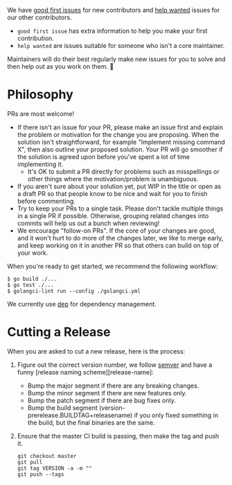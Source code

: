 We have [good first issues][good-first-issue] for new contributors and [help wanted][help-wanted] issues for our other contributors.

- `good first issue` has extra information to help you make your first contribution.
- `help wanted` are issues suitable for someone who isn't a core maintainer.

Maintainers will do their best regularly make new issues for you to solve and then help out as you work on them. 💖

# Philosophy

PRs are most welcome!

- If there isn't an issue for your PR, please make an issue first and explain the problem or motivation for
  the change you are proposing. When the solution isn't straightforward, for example "Implement missing command X",
  then also outline your proposed solution. Your PR will go smoother if the solution is agreed upon before you've
  spent a lot of time implementing it.
  - It's OK to submit a PR directly for problems such as misspellings or other things where the motivation/problem is
    unambiguous.
- If you aren't sure about your solution yet, put WIP in the title or open as a draft PR so that people know to be nice and
  wait for you to finish before commenting.
- Try to keep your PRs to a single task. Please don't tackle multiple things in a single PR if possible. Otherwise, grouping related changes into commits will help us out a bunch when reviewing!
- We encourage "follow-on PRs". If the core of your changes are good, and it won't hurt to do more of
  the changes later, we like to merge early, and keep working on it in another PR so that others can build
  on top of your work.

When you're ready to get started, we recommend the following workflow:

```
$ go build ./...
$ go test ./...
$ golangci-lint run --config ./golangci.yml
```

We currently use [dep](https://github.com/golang/dep) for dependency management.

[good-first-issue]: https://github.com/cnabio/cnab-to-oci/issues?q=is%3Aissue+is%3Aopen+label%3A%22good+first+issue%22
[help-wanted]: https://github.com/cnabio/cnab-to-oci/issues?q=is%3Aissue+is%3Aopen+label%3A%22help+wanted%22

# Cutting a Release

When you are asked to cut a new release, here is the process:

1. Figure out the correct version number, we follow [semver](semver.org) and
   have a funny [release naming scheme][release-name]:
   - Bump the major segment if there are any breaking changes.
   - Bump the minor segment if there are new features only.
   - Bump the patch segment if there are bug fixes only.
   - Bump the build segment (version-prerelease.BUILDTAG+releasename) if you only
     fixed something in the build, but the final binaries are the same.

1. Ensure that the master CI build is passing, then make the tag and push it.

   ```
   git checkout master
   git pull
   git tag VERSION -a -m ""
   git push --tags
   ```
